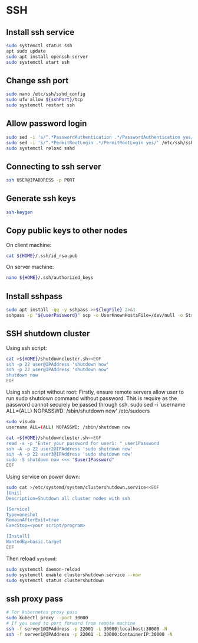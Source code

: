 # SSH

## Install ssh service
```bash
sudo systemctl status ssh
apt sudo update
sudo apt install openssh-server
sudo systemctl start ssh
```

## Change ssh port
```bash
sudo nano /etc/ssh/sshd_config
sudo ufw allow ${sshPort}/tcp
sudo systemctl restart ssh
```

## Allow password login
```bash
sudo sed -i 's/^.*PasswordAuthentication .*/PasswordAuthentication yes/' /etc/ssh/sshd_config
sudo sed -i 's/^.*PermitRootLogin .*/PermitRootLogin yes/' /etc/ssh/sshd_config
sudo systemctl reload sshd
```

## Connecting to ssh server
```bash
ssh USER@IPADDRESS -p PORT
```

## Generate ssh keys
```bash
ssh-keygen
```

## Copy public keys to other nodes
On client machine:
```bash
cat ${HOME}/.ssh/id_rsa.pub
```
On server machine:
```bash
nano ${HOME}/.ssh/authorized_keys
```

## Install sshpass
```bash
sudo apt install -qq -y sshpass >>${logFile} 2>&1
sshpass -p "${userPassword}" scp -o UserKnownHostsFile=/dev/null -o StrictHostKeyChecking=no -P ${sshPort} root@server-1.local:/${HOME}/k8s/joincluster.sh /${HOME}/k8s/joincluster.sh >>${logFile}
```

## SSH shutdown cluster
Using ssh script:
```bash
cat >${HOME}/shutdowncluster.sh<<EOF
ssh -p 22 user@IPAddress 'shutdown now'
ssh -p 22 user@IPAddress 'shutdown now'
shutdown now
EOF
```
Using ssh script without root:
Firstly, ensure remote servers allow user to run sudo shutdown command without password.
This is require as the password cannot securely be passed through ssh.
sudo sed -i 'username ALL=(ALL) NOPASSWD: /sbin/shutdown now' /etc/sudoers
```bash
sudo visudo
username ALL=(ALL) NOPASSWD: /sbin/shutdown now
```
```bash
cat >${HOME}/shutdowncluster.sh<<EOF
read -s -p "Enter your password for user1: " user1Password
ssh -A -p 22 user2@IPAddress 'sudo shutdown now'
ssh -A -p 22 user3@IPAddress 'sudo shutdown now'
sudo -S shutdown now <<< "$user1Password"
EOF
```

Using service on power down:
```bash
sudo cat >/etc/systemd/system/clustershutdown.service<<EOF
[Unit]
Description=Shutdown all cluster nodes with ssh

[Service]
Type=oneshot
RemainAfterExit=true
ExecStop=<your script/program>

[Install]
WantedBy=basic.target
EOF
```
Then reload `systemd`:
```bash
sudo systemctl daemon-reload
sudo systemctl enable clustershutdown.service --now
sudo systemctl status clustershutdown
```

## ssh proxy pass
```bash
# For kubernetes proxy pass
sudo kubectl proxy --port 30000
# If you need to port forward from remote machine
ssh -f server1@IPAddress -p 22001 -L 30000:localhost:30000 -N
ssh -f server1@IPAddress -p 22001 -L 30000:ContainerIP:30000 -N
```
